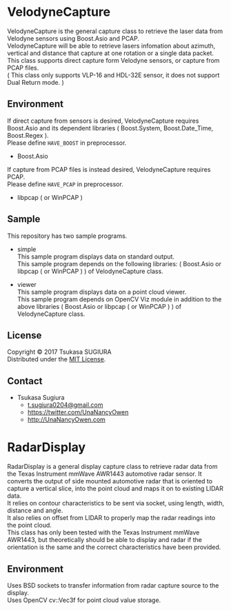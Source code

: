 VelodyneCapture
===============

VelodyneCapture is the general capture class to retrieve the laser data from Velodyne sensors using Boost.Asio and PCAP.  
VelodyneCapture will be able to retrieve lasers infomation about azimuth, vertical and distance that capture at one rotation or a single data packet.  
This class supports direct capture form Velodyne sensors, or capture from PCAP files.  
( This class only supports VLP-16 and HDL-32E sensor, it does not support Dual Return mode. )  


Environment
-----------
If direct capture from sensors is desired, VelodyneCapture requires Boost.Asio and its dependent libraries ( Boost.System, Boost.Date_Time, Boost.Regex ).  
Please define <code>HAVE_BOOST</code> in preprocessor.  
* Boost.Asio  

If capture from PCAP files is instead desired, VelodyneCapture requires PCAP.  
Please define <code>HAVE_PCAP</code> in preprocessor.  
* libpcap ( or WinPCAP )  


Sample
------
This repository has two sample programs.  
* simple  
  This sample program displays data on standard output.  
  This sample program depends on the following libraries: ( Boost.Asio or libpcap ( or WinPCAP ) ) of VelodyneCapture class.  

* viewer  
  This sample program displays data on a point cloud viewer.  
  This sample program depends on OpenCV Viz module in addition to the above libraries ( Boost.Asio or libpcap ( or WinPCAP ) ) of VelodyneCapture class.  

License
-------
Copyright &copy; 2017 Tsukasa SUGIURA  
Distributed under the [MIT License](http://www.opensource.org/licenses/mit-license.php "MIT License | Open Source Initiative").  

Contact
-------
* Tsukasa Sugiura
    * <t.sugiura0204@gmail.com>
    * <https://twitter.com/UnaNancyOwen>
    * <http://UnaNancyOwen.com>

RadarDisplay
===============

RadarDisplay is a general display capture class to retrieve radar data from the Texas Instrument mmWave AWR1443 automotive radar sensor. It converts the output of side mounted automotive radar that is oriented to capture a vertical slice, into the point cloud and maps it on to existing LIDAR data.  
It relies on contour characteristics to be sent via socket, using length, width, distance and angle.  
It also relies on offset from LIDAR to properly map the radar readings into the point cloud.  
This class has only been tested with the Texas Instrument mmWave AWR1443, but theoretically should be able to display and radar if the orientation is the same and the correct characteristics have been provided.  

Environment
-----------
Uses BSD sockets to transfer information from radar capture source to the display.  
Uses OpenCV cv::Vec3f for point cloud value storage.  
